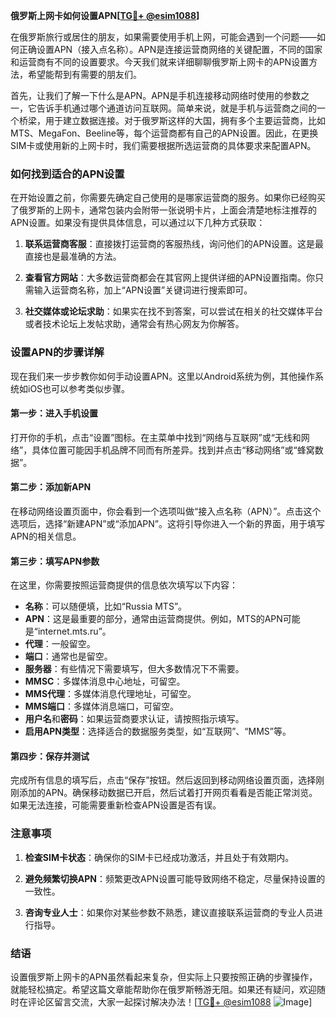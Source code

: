 **俄罗斯上网卡如何设置APN[[TG💪+ @esim1088](https://t.me/s/esim1088)]**

在俄罗斯旅行或居住的朋友，如果需要使用手机上网，可能会遇到一个问题——如何正确设置APN（接入点名称）。APN是连接运营商网络的关键配置，不同的国家和运营商有不同的设置要求。今天我们就来详细聊聊俄罗斯上网卡的APN设置方法，希望能帮到有需要的朋友们。

首先，让我们了解一下什么是APN。APN是手机连接移动网络时使用的参数之一，它告诉手机通过哪个通道访问互联网。简单来说，就是手机与运营商之间的一个桥梁，用于建立数据连接。对于俄罗斯这样的大国，拥有多个主要运营商，比如MTS、MegaFon、Beeline等，每个运营商都有自己的APN设置。因此，在更换SIM卡或使用新的上网卡时，我们需要根据所选运营商的具体要求来配置APN。

### 如何找到适合的APN设置

在开始设置之前，你需要先确定自己使用的是哪家运营商的服务。如果你已经购买了俄罗斯的上网卡，通常包装内会附带一张说明卡片，上面会清楚地标注推荐的APN设置。如果没有提供具体信息，可以通过以下几种方式获取：

1. **联系运营商客服**：直接拨打运营商的客服热线，询问他们的APN设置。这是最直接也是最准确的方法。
   
2. **查看官方网站**：大多数运营商都会在其官网上提供详细的APN设置指南。你只需输入运营商名称，加上“APN设置”关键词进行搜索即可。

3. **社交媒体或论坛求助**：如果实在找不到答案，可以尝试在相关的社交媒体平台或者技术论坛上发帖求助，通常会有热心网友为你解答。

### 设置APN的步骤详解

现在我们来一步步教你如何手动设置APN。这里以Android系统为例，其他操作系统如iOS也可以参考类似步骤。

#### 第一步：进入手机设置

打开你的手机，点击“设置”图标。在主菜单中找到“网络与互联网”或“无线和网络”，具体位置可能因手机品牌不同而有所差异。找到并点击“移动网络”或“蜂窝数据”。

#### 第二步：添加新APN

在移动网络设置页面中，你会看到一个选项叫做“接入点名称（APN）”。点击这个选项后，选择“新建APN”或“添加APN”。这将引导你进入一个新的界面，用于填写APN的相关信息。

#### 第三步：填写APN参数

在这里，你需要按照运营商提供的信息依次填写以下内容：

- **名称**：可以随便填，比如“Russia MTS”。
- **APN**：这是最重要的部分，通常由运营商提供。例如，MTS的APN可能是“internet.mts.ru”。
- **代理**：一般留空。
- **端口**：通常也是留空。
- **服务器**：有些情况下需要填写，但大多数情况下不需要。
- **MMSC**：多媒体消息中心地址，可留空。
- **MMS代理**：多媒体消息代理地址，可留空。
- **MMS端口**：多媒体消息端口，可留空。
- **用户名**和**密码**：如果运营商要求认证，请按照指示填写。
- **启用APN类型**：选择适合的数据服务类型，如“互联网”、“MMS”等。

#### 第四步：保存并测试

完成所有信息的填写后，点击“保存”按钮。然后返回到移动网络设置页面，选择刚刚添加的APN。确保移动数据已开启，然后试着打开网页看看是否能正常浏览。如果无法连接，可能需要重新检查APN设置是否有误。

### 注意事项

1. **检查SIM卡状态**：确保你的SIM卡已经成功激活，并且处于有效期内。
   
2. **避免频繁切换APN**：频繁更改APN设置可能导致网络不稳定，尽量保持设置的一致性。

3. **咨询专业人士**：如果你对某些参数不熟悉，建议直接联系运营商的专业人员进行指导。

### 结语

设置俄罗斯上网卡的APN虽然看起来复杂，但实际上只要按照正确的步骤操作，就能轻松搞定。希望这篇文章能帮助你在俄罗斯畅游无阻。如果还有疑问，欢迎随时在评论区留言交流，大家一起探讨解决办法！[[TG💪+ @esim1088](https://t.me/s/esim1088) ![Image](https://i.postimg.cc/4NQfJmqS/Snipaste-2025-05-13-00-14-12.png)]